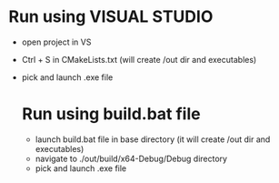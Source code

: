 # Run using VISUAL STUDIO
- open project in VS
- Ctrl + S in CMakeLists.txt (will create /out dir and executables)
- pick and launch .exe file

  # Run using build.bat file
  - launch build.bat file in base directory (it will create /out dir and executables)
  - navigate to ./out/build/x64-Debug/Debug directory
  - pick and launch .exe file
